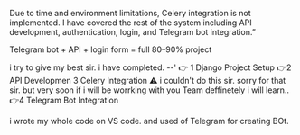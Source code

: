 
Due to time and environment limitations, Celery integration is not implemented. I have covered the rest of the system including API development, authentication, login, and Telegram bot integration.”

Telegram bot + API + login form = full 80–90% project




i try to give my best sir. i have completed.  --'
👉 1 Django Project Setup
 👉2 API Developmen
  3 Celery Integration                            ⚠️ i couldn't do this sir. sorry for that sir. but very soon if i will be worrking with you Team deffinetely i will learn.. 
 👉4 Telegram Bot Integration




 i wrote my whole code on  VS code. and used of Telegram for creating BOt.
